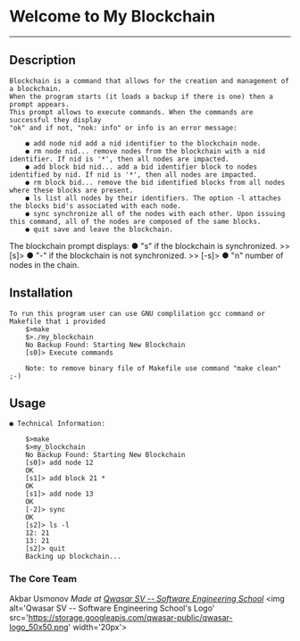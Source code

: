 # Welcome to My Blockchain
***

## Description
    Blockchain is a command that allows for the creation and management of a blockchain.
    When the program starts (it loads a backup if there is one) then a prompt appears.
    This prompt allows to execute commands. When the commands are successful they display
    "ok" and if not, "nok: info" or info is an error message:
      
        ● add node nid add a nid identifier to the blockchain node.
        ● rm node nid... remove nodes from the blockchain with a nid identifier. If nid is '*', then all nodes are impacted.
        ● add block bid nid... add a bid identifier block to nodes identified by nid. If nid is '*', then all nodes are impacted.
        ● rm block bid... remove the bid identified blocks from all nodes where these blocks are present.
        ● ls list all nodes by their identifiers. The option -l attaches the blocks bid's associated with each node.
        ● sync synchronize all of the nodes with each other. Upon issuing this command, all of the nodes are composed of the same blocks.
        ● quit save and leave the blockchain.

The blockchain prompt displays:
    ● "s" if the blockchain is synchronized.   >>       [s<n>]>
    ●  "-" if the blockchain is not synchronized.  >>   [-s<n>]>
    ●  "n" number of nodes in the chain.

## Installation
    To run this program user can use GNU complilation gcc command or Makefile that i provided
        $>make
        $>./my_blockchain
        No Backup Found: Starting New Blockchain
        [s0]> Execute commands

        Note: to remove binary file of Makefile use command "make clean" ;-)

## Usage
    ● Technical Information:

        $>make
        $>my_blockchain
        No Backup Found: Starting New Blockchain
        [s0]> add node 12
        OK
        [s1]> add block 21 *
        OK
        [s1]> add node 13
        OK
        [-2]> sync
        OK
        [s2]> ls -l
        12: 21
        13: 21
        [s2]> quit
        Backing up blockchain...

### The Core Team
Akbar Usmonov
<span><i>Made at <a href='https://qwasar.io'>Qwasar SV -- Software Engineering School</a></i></span>
<span><img alt='Qwasar SV -- Software Engineering School's Logo' src='https://storage.googleapis.com/qwasar-public/qwasar-logo_50x50.png' width='20px'></span>
